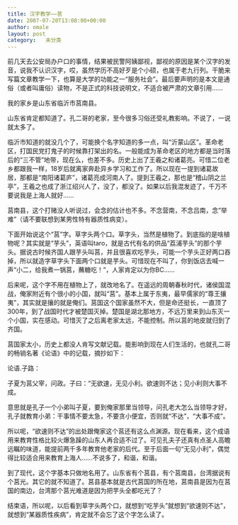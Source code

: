 ```yaml
---
title: 汉字教学——莒
date: 2007-07-20T13:08:00+00:00
author: omale
layout: post
category:   未分类  
---
```

前几天去公安局办户口的事情，结果被民警阿姨鄙视，鄙视的原因是某个汉字的发音，说我不认识汉字，哎，虽然学历不高好歹是个小硕，也属于老九行列。干脆来写篇文章教学一下，也算是大学的功能之一“服务社会”。最后要声明的是本文是通俗（或者叫庸俗）读物，不是正式的科技说明文，不适合被严肃的文章引用……

我的家乡是山东省临沂市莒南县。

山东省肯定都知道了。孔二哥的老家，至今很多习俗还受礼教影响。不说了，一说就太多了。

临沂市知道的就没几个了，可能换个名字知道的多一点，叫“沂蒙山区”。革命老区，打国民党打鬼子的时候靠打架出的名。一般能成为革命老区的地方都是当时落后的“三不管”地带，现在么，也差不多。历史上出了王羲之和诸葛亮。可惜二位老乡都跟我一样，18岁后就离家奔赴异乡学习和工作了。所以现在一提到诸葛故居，那都是“南阳诸葛庐”，诸葛亮成河南人了。提到王羲之，那也是“稽山阴之兰亭”，王羲之也成了浙江绍兴人了，没了，都没了。如果以后我混发迹了，千万不要说我是上海人就好……

莒南县，这个打赌没人听说过，会念的估计也不多。不念营南，不念吕南，念&#8221;举难&#8221;（请不要联想到某男性特有器质性病变）。

下面开始说这个“莒”字。草字头两个口。草字头，当然是植物了。到底指的是啥植物呢？其实就是“芋头”，英语叫taro，就是古代有名的供品“荔浦芋头”的那个芋头。据说古时候齐国人跟芋头叫莒，并且很喜欢吃芋头，可能一个芋头正好两口吞掉，所以就造字草字头下面两个口就是芋头。可惜现在不叫了，你到饭店去喊一声“小二，给我煮一锅莒，蘸糖吃！”，人家肯定以为你BC……

后来呢，这个字不用在植物上了，就改地名了。在遥远的周朝春秋时代，诸侯国混战，俺家附近有个很小的小国，就叫“莒”。基本上属于东夷，最早儒家的“尊王攘夷”，其实就是攘的就是俺们。莒国这个国家虽然不大，但是命还挺长，一直顶了300年，到了战国时代才被楚国灭掉。楚国是湖北那地方，不远万里来到山东灭一个小国，实在感动。可惜灭了之后离老家太远，不能控制。所以莒的地皮就归到了齐国。

莒国家太小，历史上都没人肯写文献记载。能影响到现在人们生活的，也就孔二哥的畅销名著《论语》中的记载，摘抄如下：

论语.子路：

子夏为莒父宰，问政。子曰：“无欲速，无见小利。欲速则不达；见小利则大事不成。

意思就是孔子一个小弟叫子夏，要到俺家那里当领导，问孔老大怎么当领导才好，孔子就教育小弟：干事情不要太急，不要贪小便宜，否则就“不达”，“大事不成”。

所以呢，“欲速则不达”的出处跟俺家这个莒还有这么点渊源。现在看来，这个成语用来教育性格比较火爆急躁的山东人再合适不过了。可见孔夫子还真有点圣人高瞻远瞩的味道，能提前两千多年教育他老家的后代。至于后面一句“无见小利”，偶觉得比较适合用来教育上海人……不说多了，和谐，和谐。

到了现代，这个字基本只做地名用了。山东省有个莒县，有个莒南县，台湾据说有个莒光。其它的就不知道了。莒县基本就是古代莒国的所在地，莒南县是因为在莒国的南边，台湾那个莒光难道是因为把芋头全都吃光了？

结束语，所以呢，以后看到草字头两个口，就想到“吃芋头”就想到“欲速则不达”，就想到“某器质性疾病”，肯定就不会忘了这个字怎么读了。